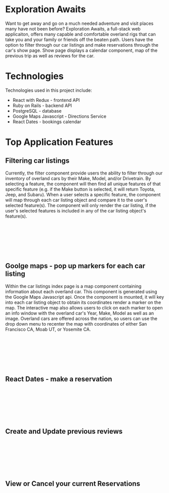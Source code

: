 # Exploration Awaits
Want to get away and go on a much needed adventure and visit places many have not been before? Exploration Awaits, a full-stack web applicaiton, offers many capable and comfortable overland rigs that can take you and your family or friends off the beaten path. Users have the option to filter through our car listings and make reservations through the car's show page. Show page displays a calendar component, map of the previous trip as well as reviews for the car. 

# Technologies

Technologies used in this project include:

- React with Redux - frontend API
- Ruby on Rails - backend API
- PostgreSQL - database
- Google Maps Javascript - Directions Service
- React Dates - bookings calendar

# Top Application Features

## Filtering car listings

<p>Currently, the filter component provide users the ability to filter through our inventory of overland cars by their Make, Model, and/or Drivetrain. By selecting a feature, the component will then find all unique features of that specific feature (e.g. if the Make button is selected, it will return Toyota, Jeep, and Subaru). When a user selects a specific feature, the component will map through each car listing object and compare it to the user's selected feature(s). The component will only render the car listing, if the user's selected features is included in any of the car listing object's feature(s).</p>

<img src="app/assets/images/readme/filter.gif" alt="">
<p>&nbsp;</p>
<p>&nbsp;</p>
<p>&nbsp;</p>


## Goolge maps - pop up markers for each car listing

<p>Within the car listings index page is a map component containing information about each overland car. This component is generated using the Google Maps Javascript api. Once the component is mounted, it will key into each car listing object to obtain its coordinates render a marker on the map. The interactive map also allows users to click on each marker to open an info window with the overland car's Year, Make, Model as well as an image. Overland cars are offered across the nation, so users can use the drop down menu to recenter the map with coordinates of either San Francisco CA, Moab UT, or Yosemite CA.</p>

<img src="app/assets/images/readme/map.gif" alt="">
<p>&nbsp;</p>
<p>&nbsp;</p>
<p>&nbsp;</p>

## React Dates - make a reservation

<img src="app/assets/images/readme/calendar.gif" alt="">
<p>&nbsp;</p>
<p>&nbsp;</p>
<p>&nbsp;</p>

## Create and Update previous reviews

<img src="app/assets/images/readme/review.gif" alt="">
<p>&nbsp;</p>
<p>&nbsp;</p>
<p>&nbsp;</p>

## View or Cancel your current Reservations

<img src="app/assets/images/readme/reservations.gif" alt="">
<p>&nbsp;</p>
<p>&nbsp;</p>
<p>&nbsp;</p>
